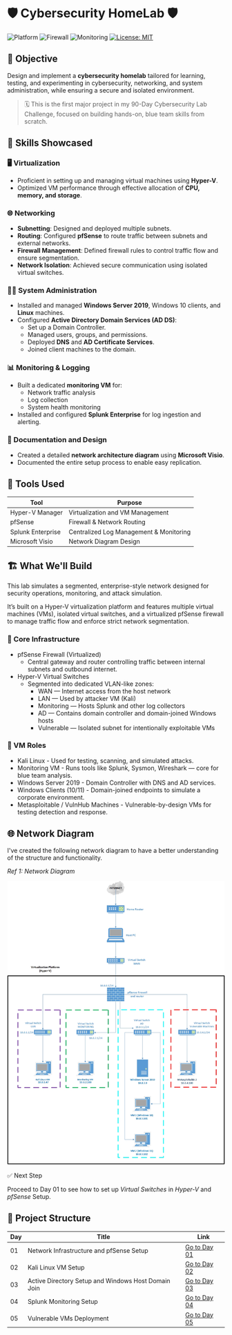 # 🛡️ Cybersecurity HomeLab 🛡️

![Platform](https://img.shields.io/badge/platform-HyperV-blue?logo=windows)
![Firewall](https://img.shields.io/badge/firewall-pfSense-red?logo=pfsense)
![Monitoring](https://img.shields.io/badge/monitoring-Splunk-black?logo=splunk)
[![License: MIT](https://img.shields.io/badge/License-MIT-yellow.svg)](https://opensource.org/licenses/MIT)

## 🎯 Objective

Design and implement a **cybersecurity homelab** tailored for learning, testing, and experimenting in cybersecurity, networking, and system administration, while ensuring a secure and isolated environment.

> 🗓️ This is the first major project in my 90-Day Cybersecurity Lab Challenge, focused on building hands-on, blue team skills from scratch.

## 🧠 Skills Showcased

### 🖥️ Virtualization 
* Proficient in setting up and managing virtual machines using **Hyper-V**.
* Optimized VM performance through effective allocation of **CPU, memory, and storage**.
  
### 🌐 Networking 
* **Subnetting**: Designed and deployed multiple subnets.
* **Routing**: Configured **pfSense** to route traffic between subnets and external networks.
* **Firewall Management**: Defined firewall rules to control traffic flow and ensure segmentation.
* **Network Isolation**: Achieved secure communication using isolated virtual switches.

### 🧑‍💻 System Administration 
* Installed and managed **Windows Server 2019**, Windows 10 clients, and **Linux** machines.
* Configured **Active Directory Domain Services (AD DS)**:
  * Set up a Domain Controller.
  * Managed users, groups, and permissions.
  * Deployed **DNS** and **AD Certificate Services**.
  * Joined client machines to the domain.

### 📊 Monitoring & Logging
* Built a dedicated **monitoring VM** for:
  * Network traffic analysis
  * Log collection
  * System health monitoring
* Installed and configured **Splunk Enterprise** for log ingestion and alerting.
  
### 📝 Documentation and Design
* Created a detailed **network architecture diagram** using **Microsoft Visio**.
* Documented the entire setup process to enable easy replication.

## 🧰 Tools Used

| Tool              | Purpose                                 |
| ----------------- | --------------------------------------- |
| Hyper-V Manager   | Virtualization and VM Management        |
| pfSense           | Firewall & Network Routing              |
| Splunk Enterprise | Centralized Log Management & Monitoring |
| Microsoft Visio   | Network Diagram Design                  |

## 🏗️ What We'll Build

This lab simulates a segmented, enterprise-style network designed for security operations, monitoring, and attack simulation. 

It’s built on a Hyper-V virtualization platform and features multiple virtual machines (VMs), isolated virtual switches, and a virtualized pfSense firewall to manage traffic flow and enforce strict network segmentation.

### 🔐 Core Infrastructure

* pfSense Firewall (Virtualized)
  * Central gateway and router controlling traffic between internal subnets and outbound internet.    
* Hyper-V Virtual Switches
  * Segmented into dedicated VLAN-like zones:
    * WAN — Internet access from the host network
    * LAN — Used by attacker VM (Kali)
    * Monitoring — Hosts Splunk and other log collectors
    * AD — Contains domain controller and domain-joined Windows hosts
    * Vulnerable — Isolated subnet for intentionally exploitable VMs

### 🧩 VM Roles

* Kali Linux - Used for testing, scanning, and simulated attacks.
* Monitoring VM - Runs tools like Splunk, Sysmon, Wireshark — core for blue team analysis.
* Windows Server 2019 - Domain Controller with DNS and AD services.
* Windows Clients (10/11) - Domain-joined endpoints to simulate a corporate environment.
* Metasploitable / VulnHub Machines - Vulnerable-by-design VMs for testing detection and response.

## 🌐 Network Diagram

I've created the following network diagram to have a better understanding of the structure and functionality.

*Ref 1: Network Diagram*

![Network Diagram](https://github.com/gkopacz/CyberSec-HomeLab/blob/main/images/Network-Diagram-HomeLab.jpg)

✅ Next Step

Proceed to Day 01 to see how to set up *Virtual Switches* in *Hyper-V* and *pfSense* Setup.

## 📂 Project Structure 

| Day | Title                                                                 | Link                                                                 |
|-----|-----------------------------------------------------------------------|----------------------------------------------------------------------|
| 01  | Network Infrastructure and pfSense Setup                              | [Go to Day 01](./Day01-Network-Infrastructure-and-pfSense-Setup/)   |
| 02  | Kali Linux VM Setup                                                   | [Go to Day 02](./Day02-Kali-VM-Setup/)                              |
| 03  | Active Directory Setup and Windows Host Domain Join                   | [Go to Day 03](./Day03-Active-Directory-Setup-and-Windows-Host-Domain-Join/) |
| 04  | Splunk Monitoring Setup                                               | [Go to Day 04](./Day04-Splunk-Monitoring-Setup/)                    |
| 05  | Vulnerable VMs Deployment                                             | [Go to Day 05](./Day05-Vulnerable-VMs-Deployment/)                  |
